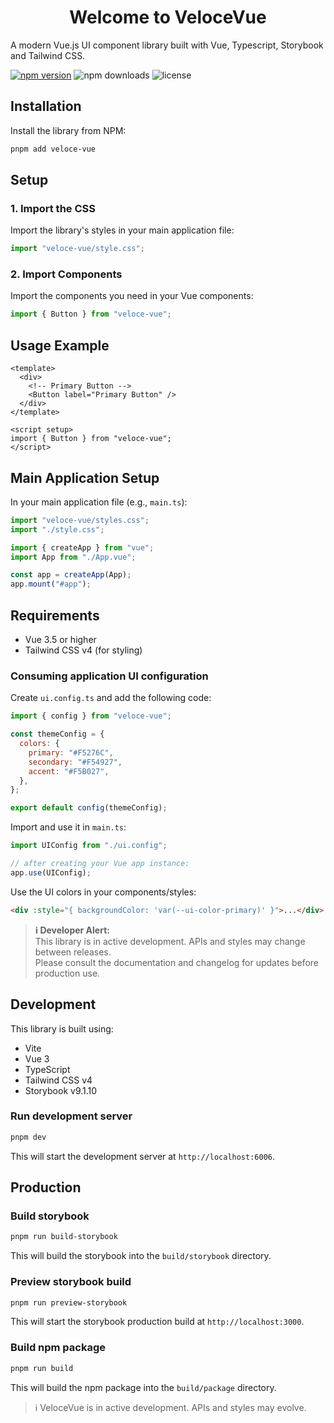 <h1 align="center">Welcome to VeloceVue</h1>

A modern Vue.js UI component library built with Vue, Typescript, Storybook and Tailwind CSS.

[![npm version](https://img.shields.io/npm/v/veloce-vue.svg)](https://www.npmjs.com/package/veloce-vue)
![npm downloads](https://img.shields.io/npm/dm/veloce-vue.svg)
![license](https://img.shields.io/npm/l/veloce-vue.svg)

## Installation

Install the library from NPM:

```bash
pnpm add veloce-vue
```

## Setup

### 1. Import the CSS

Import the library's styles in your main application file:

```javascript
import "veloce-vue/style.css";
```

### 2. Import Components

Import the components you need in your Vue components:

```javascript
import { Button } from "veloce-vue";
```

## Usage Example

```vue
<template>
  <div>
    <!-- Primary Button -->
    <Button label="Primary Button" />
  </div>
</template>

<script setup>
import { Button } from "veloce-vue";
</script>
```

## Main Application Setup

In your main application file (e.g., `main.ts`):

```javascript
import "veloce-vue/styles.css";
import "./style.css";

import { createApp } from "vue";
import App from "./App.vue";

const app = createApp(App);
app.mount("#app");
```

## Requirements

- Vue 3.5 or higher
- Tailwind CSS v4 (for styling)

### Consuming application UI configuration

Create `ui.config.ts` and add the following code:

```javascript
import { config } from "veloce-vue";

const themeConfig = {
  colors: {
    primary: "#F5276C",
    secondary: "#F54927",
    accent: "#F5B027",
  },
};

export default config(themeConfig);
```

Import and use it in `main.ts`:

```javascript
import UIConfig from "./ui.config";

// after creating your Vue app instance:
app.use(UIConfig);
```

Use the UI colors in your components/styles:

```html
<div :style="{ backgroundColor: 'var(--ui-color-primary)' }">...</div>
```

> **ℹ️ Developer Alert:**  
> This library is in active development. APIs and styles may change between releases.  
> Please consult the documentation and changelog for updates before production use.

## Development

This library is built using:

- Vite
- Vue 3
- TypeScript
- Tailwind CSS v4
- Storybook v9.1.10

### Run development server

```bash
pnpm dev
```

This will start the development server at `http://localhost:6006`.

## Production

### Build storybook

```bash
pnpm run build-storybook
```

This will build the storybook into the `build/storybook` directory.

### Preview storybook build

```bash
pnpm run preview-storybook
```

This will start the storybook production build at `http://localhost:3000`.

### Build npm package

```bash
pnpm run build
```

This will build the npm package into the `build/package` directory.

> ℹ️ VeloceVue is in active development. APIs and styles may evolve.
